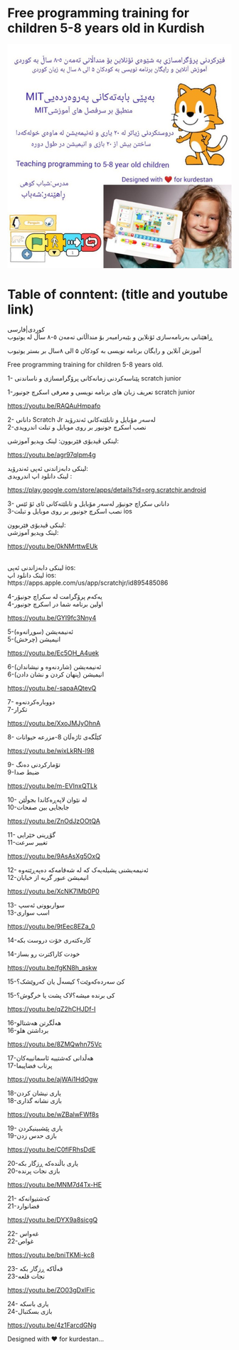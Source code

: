 # Free programming training for children 5-8 years old in Kurdish

![Screenshot](photo_5967668234306043104_c.jpg)
# Table of conntent: (title and youtube link)</br>

کوردی|فارسی 
<br/>
ڕاهێنانی بەرنامەسازی ئۆنلاین و بێبەرامبەر بۆ منداڵانی تەمەن ٥-٨ ساڵ لە یوتیوب

آموزش آنلاین و رایگان برنامه نویسی به کودکان ۵ الی ۸سال بر بستر یوتیوب


Free programming training for children 5-8 years old.

1- پێناسەکردنی زمانەکانی پرۆگرامسازی و ناساندنی scratch junior 
<br/>

1-تعریف زبان های برنامه نویسی و معرفی اسکرچ جونیور scratch junior 



https://youtu.be/RAQAuHmpafo

2- دانانی Scratch Jr لەسەر مۆبایل و تابلێتەکانی ئەندرۆید
<br/>
2-نصب اسکرچ جونیور بر روی موبایل و تبلت اندرویدی

لینکی ڤیدیۆی فێربوون:
لینک ویدیو آموزشی: 

https://youtu.be/agr97qIpm4g 

لینکی دابەزاندنی ئەپی ئەندرۆید:
<br/>
لینک دانلود اپ اندرویدی : 

https://play.google.com/store/apps/details?id=org.scratchjr.android 

3- دانانی سکراچ جونیۆر لەسەر مۆبایل و تابلێتەکانی ئای ئۆ ئێس
<br/>
3-نصب اسکرچ جونیور بر روی موبایل و تبلت ios 
<br/>

لینکی ڤیدیۆی فێربوون: 
<br/>
لینک ویدیو آموزشی: 
<br/>

https://youtu.be/0kNMrttwEUk 

<br/>
لینکی دابەزاندنی ئەپی ios: 
<br/>
لینک دانلود اپ ios:  
 <br/> 
https://apps.apple.com/us/app/scratchjr/id895485086 
<br/>

4-یەکەم پرۆگرامت لە  سکراچ جونیۆر
<br/>
4-اولین برنامه شما در اسکرچ جونیور 
 

https://youtu.be/GYI9fc3Nny4 



5-ئەنیمەیشن (سوڕانەوە)
<br/>
5-انیمیشن (چرخش)
 

https://youtu.be/Ec5OH_A4uek

6-ئەنیمەیشن (شاردنەوە و نیشاندان)
<br/>
6-انیمیشن (پنهان کردن و نشان دادن)
 

https://youtu.be/-sapaAQtevQ

7- دووبارەکردنەوە
<br/>
7-تکرار
 

https://youtu.be/XxoJMJyOhnA

8- کێڵگەی ئاژەڵان
8-مزرعه حیوانات

 

https://youtu.be/wixLkRN-l98

9- تۆمارکردنی دەنگ
<br/>
9-ضبط صدا


https://youtu.be/m-EVInxQTLk

10- لە نێوان لاپەڕەکاندا بجوڵێن
<br/>
10-جابجایی بین صفحات




https://youtu.be/ZnOdJzOOtQA

11- گۆڕینی خێرایی
<br/>
11-تغییر سرعت




https://youtu.be/9AsAsXg5OxQ 

12- ئەنیمەیشنی پشیلەیەک کە لە شەقامەکە دەپەڕێتەوە
<br/>
12-انیمیشن عبور گربه از خیابان

 


https://youtu.be/XcNK7lMb0P0



13- سواربوونی ئەسپ
<br/>
13-اسب سواری




https://youtu.be/9tEec8EZa_0

14-کارەکتەری خۆت دروست بکە
<br/>

14-خودت کاراکترت رو بساز

 

https://youtu.be/fgKN8h_askw


15-کێ سەردەکەوێت؟ کیسەڵ یان کەروێشک؟
<br/>

15-کی برنده میشه؟لاک پشت یا خرگوش؟

  


https://youtu.be/qZ2hCHJDf-I

16-هەڵگرتن هەشتالو 
<br/>
16-برداشتن هلو 
 

https://youtu.be/8ZMQwhn75Vc 


17-هەڵدانی کەشتییە ئاسمانییەکان
<br/>
17-پرتاب فضاپیما
  

https://youtu.be/ajWAi1HdOgw 

18-یاری نیشان کردن
<br/>
18-بازی نشانه گذاری

  

https://youtu.be/wZBalwFWf8s

19- یاری پێشبینیکردن
<br/>
19-بازی حدس زدن

  

https://youtu.be/C0flFRhsDdE

20-یاری باڵندەکە ڕزگار بکە
<br/>
20-بازی نجات پرنده

 

https://youtu.be/MNM7d4Tx-HE

21- کەشتیوانەکە
<br/>
21-فضانوارد

  

https://youtu.be/DYX9a8sicgQ

22- غەواس 
<br/>
22-غواص 
 
  
 
https://youtu.be/bniTKMi-kc8 


23- قەڵاکە ڕزگار بکە 
<br/>
23-نجات قلعه 
 
   
 
https://youtu.be/ZO03gDxIFic 
 

24- یاری باسکە 
<br/>
24-بازی بسکتبال  
      
  
https://youtu.be/4z1FarcdGNg 


Designed with ❤️ for kurdestan...
  


